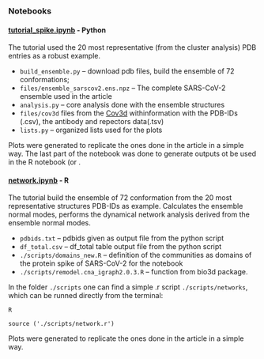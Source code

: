 ### Notebooks

#### [tutorial_spike.ipynb](tutorial_spike.ipynb) - Python
The tutorial used the 20 most representative (from the cluster analysis) PDB entries as a robust example.

- `build_ensemble.py` – download pdb files, build the ensemble of 72 conformations;
- `files/ensemble_sarscov2.ens.npz` – The complete SARS-CoV-2 ensemble used in the article
- `analysis.py` – core analysis done with the ensemble structures
- `files/cov3d` files from the [Cov3d](https://cov3d.ibbr.umd.edu/) withinformation with the PDB-IDs (.csv), the antibody and repectors data(.tsv)
- `lists.py` – organized lists used for the plots 
 
Plots were generated to replicate the ones done in the article in a simple way. 
The last part of the notebook was done to generate outputs ot be used in the R notebook (or .

#### [network.ipynb](network.ipynb) - R
The tutorial build the ensemble of 72 conformation from the 20 most representative structures PDB-IDs as example.
Calculates the ensemble normal modes, performs the dynamical network analysis derived from the ensemble normal modes.

- `pdbids.txt` – pdbids given as output file from the python script
- `df_total.csv` – df_total table output file from the python script
- `./scripts/domains_new.R` – definition of the communities as domains of the protein spike of SARS-CoV-2 for the notebook
- `./scripts/remodel.cna_igraph2.0.3.R` – function from bio3d package.

In the folder `./scripts` one can find a simple .r script `./scripts/networks`, which can be runned directly from the terminal:

`R  `

`source ('./scripts/network.r')`

Plots were generated to replicate the ones done in the article in a simple way. 
